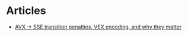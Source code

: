 # Articles

* [AVX -> SSE transition penalties, VEX encoding, and why they matter](VexTransitionPenalties.md)
